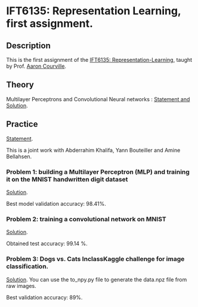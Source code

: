 # IFT6135: Representation Learning, first assignment.

## Description

This is the first assignment of the [IFT6135: Representation-Learning](https://sites.google.com/mila.quebec/ift6135), taught by Prof. [Aaron Courville](https://mila.quebec/en/person/aaron-courville/).

## Theory

Multilayer Perceptrons and Convolutional Neural networks : [Statement and Solution](https://github.com/Sanaelotfi/IFT-6135-Representation-Learning-HW1/blob/master/IFT6135_HW1_Theory.pdf).


## Practice

[Statement](https://github.com/Sanaelotfi/Representation-Learning-HW1/blob/master/HW1_practice_statement.pdf).

This is a joint work with Abderrahim Khalifa, Yann Bouteiller and Amine Bellahsen. 

### Problem 1: building a Multilayer Perceptron (MLP) and training it on the MNIST handwritten digit dataset

[Solution](https://github.com/Sanaelotfi/IFT-6135-Representation-Learning-HW1/blob/master/Problem1.ipynb).

Best model validation accuracy:  98.41%. 

### Problem 2: training a convolutional network on MNIST

[Solution](https://github.com/Sanaelotfi/IFT-6135-Representation-Learning-HW1/blob/master/Problem2.ipynb).

Obtained test accuracy: 99.14 %.

### Problem 3: Dogs vs. Cats InclassKaggle challenge for image classification.

[Solution](https://github.com/Sanaelotfi/IFT-6135-Representation-Learning-HW1/blob/master/Problem3.ipynb).
You can use the to_npy.py file to generate the data.npz file from raw images.

Best validation accuracy: 89%.
